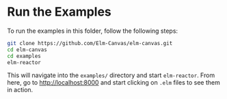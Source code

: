# Run the Examples

To run the examples in this folder, follow the following steps:

```bash
git clone https://github.com/Elm-Canvas/elm-canvas.git
cd elm-canvas
cd examples
elm-reactor
```

This will navigate into the `examples/` directory and start `elm-reactor`. From here, go to [http://localhost:8000](http://localhost:8000) and start clicking on `.elm` files to see them in action.